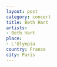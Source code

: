 ```yaml
---
layout: post
category: concert
title: Beth Hart
artists: 
- Beth Hart
place: 
- L'Olympia
country: France
city: Paris
---
```


